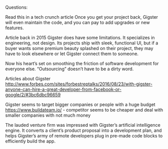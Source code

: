 Questions:

Read this in a tech crunch article
Once you get your project back, Gigster will even maintain the code, and you can pay to add upgrades or new features.
<!-- How does Gigster maintain the code, so not only is it a freelance hub but it also a warehouse storage for old projects, how does it have the bandwidth for this. And if so how is that cost broken down? -->

Article back in 2015
Gigster does have some limitations. It specializes in engineering, not design. Its projects ship with sleek, functional UI, but if a buyer wants some premium beauty splashed on their project, they may have to look elsewhere or let Gigster connect them to someone.
<!-- Is Gigster limited in the design side of things still? -->

Now his heart’s set on smoothing the friction of software development for everyone else. “Outsourcing” doesn’t have to be a dirty word.


Articles about Gigster
http://www.forbes.com/sites/forbestreptalks/2016/08/23/with-gigster-anyone-can-hire-a-great-developer-from-facebook-or-google/2/#3bc6dbc96659


Gigster seems to target bigger companies or people with a huge budget
https://www.buildateam.io/ - competitor seems to be cheaper and deal with smaller companies with not much money



<!-- Could you tell me more about Gigster's AI that delivers quotes -->
The lauded venture firm was impressed with Gigster’s artificial intelligence engine. It converts a client’s product proposal into a development plan, and helps Gigster’s army of remote developers plug in pre-made code blocks to efficiently build the app.
